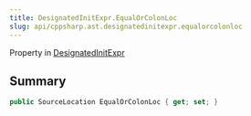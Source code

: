```yaml
---
title: DesignatedInitExpr.EqualOrColonLoc
slug: api/cppsharp.ast.designatedinitexpr.equalorcolonloc
---
```

Property in [DesignatedInitExpr](/api/cppsharp/ast/designatedinitexpr)

## Summary



```csharp
public SourceLocation EqualOrColonLoc { get; set; }
```

